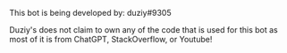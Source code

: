 This bot is being developed by: duziy#9305

Duziy's does not claim to own any of the code that is used for this bot as most of it is from ChatGPT, StackOverflow, or Youtube!
